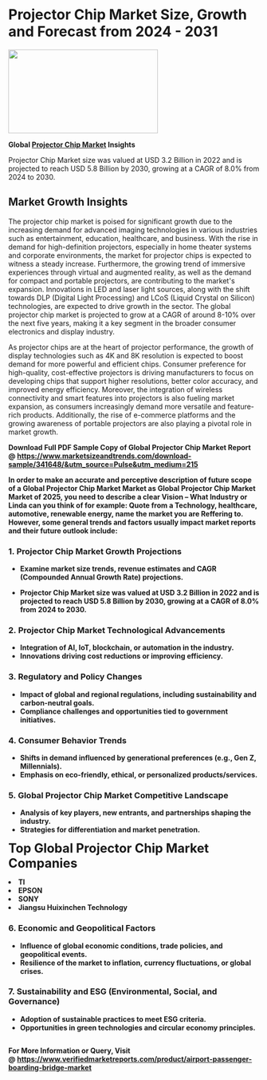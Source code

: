 <H1>Projector Chip Market Size, Growth and Forecast from 2024 - 2031</H1><img class="aligncenter size-medium wp-image-584254" src="https://thirdeyenews.in/wp-content/uploads/2024/09/Global-Market-Research-300x168.jpeg" alt="" width="300" height="168" /><p><strong>Global&nbsp;<a href="https://www.marketsizeandtrends.com/download-sample/341648/&amp;utm_source=Pulse&amp;utm_medium=215">Projector Chip Market</a> Insights</strong></p><p>Projector Chip Market size was valued at USD 3.2 Billion in 2022 and is projected to reach USD 5.8 Billion by 2030, growing at a CAGR of 8.0% from 2024 to 2030.</p><p><h2>Market Growth Insights</h2> <p>The projector chip market is poised for significant growth due to the increasing demand for advanced imaging technologies in various industries such as entertainment, education, healthcare, and business. With the rise in demand for high-definition projectors, especially in home theater systems and corporate environments, the market for projector chips is expected to witness a steady increase. Furthermore, the growing trend of immersive experiences through virtual and augmented reality, as well as the demand for compact and portable projectors, are contributing to the market's expansion. Innovations in LED and laser light sources, along with the shift towards DLP (Digital Light Processing) and LCoS (Liquid Crystal on Silicon) technologies, are expected to drive growth in the sector. The global projector chip market is projected to grow at a CAGR of around 8-10% over the next five years, making it a key segment in the broader consumer electronics and display industry.</p> <p><strong></strong></p> <p>As projector chips are at the heart of projector performance, the growth of display technologies such as 4K and 8K resolution is expected to boost demand for more powerful and efficient chips. Consumer preference for high-quality, cost-effective projectors is driving manufacturers to focus on developing chips that support higher resolutions, better color accuracy, and improved energy efficiency. Moreover, the integration of wireless connectivity and smart features into projectors is also fueling market expansion, as consumers increasingly demand more versatile and feature-rich products. Additionally, the rise of e-commerce platforms and the growing awareness of portable projectors are also playing a pivotal role in market growth.</p> <p><strong></p><p><span class=""><strong>Download Full PDF Sample Copy of Global Projector Chip Market Report</strong> @ <a href="https://www.marketsizeandtrends.com/download-sample/341648/&amp;utm_source=Pulse&amp;utm_medium=215" target="_blank">https://www.marketsizeandtrends.com/download-sample/341648/&amp;utm_source=Pulse&amp;utm_medium=215</a></span></p><p>In order to make an accurate and perceptive description of future scope of a Global&nbsp;Projector Chip Market Market as Global&nbsp;Projector Chip Market Market of 2025, you need to describe a clear Vision &ndash; What Industry or Linda can you think of for example: Quote from a Technology, healthcare, automotive, renewable energy, name the market you are Reffering to. However, some general trends and factors usually impact market reports and their future outlook include:</p><h3>1.&nbsp;<strong>Projector Chip Market Growth Projections</strong></h3><ul><li>Examine market size trends, revenue estimates and CAGR (Compounded Annual Growth Rate) projections.</li><li><p>Projector Chip Market size was valued at USD 3.2 Billion in 2022 and is projected to reach USD 5.8 Billion by 2030, growing at a CAGR of 8.0% from 2024 to 2030.</p></li></ul><h3>2.&nbsp;<strong>Projector Chip Market Technological Advancements</strong></h3><ul><li>Integration of AI, IoT, blockchain, or automation in the industry.</li><li>Innovations driving cost reductions or improving efficiency.</li></ul><h3>3.&nbsp;<strong>Regulatory and Policy Changes</strong></h3><ul><li>Impact of global and regional regulations, including sustainability and carbon-neutral goals.</li><li>Compliance challenges and opportunities tied to government initiatives.</li></ul><h3>4.&nbsp;<strong>Consumer Behavior Trends</strong></h3><ul><li>Shifts in demand influenced by generational preferences (e.g., Gen Z, Millennials).</li><li>Emphasis on eco-friendly, ethical, or personalized products/services.</li></ul><h3>5.&nbsp;<strong>Global Projector Chip Market Competitive Landscape</strong></h3><ul><li>Analysis of key players, new entrants, and partnerships shaping the industry.</li><li>Strategies for differentiation and market penetration.</li></ul><p data-pm-slice="1 1 []"><span style="color: inherit; font-family: inherit; font-size: 25px;">Top Global Projector Chip Market Companies</span></p><div class="" data-test-id=""><p><li>TI</li><li> EPSON</li><li> SONY</li><li> Jiangsu Huixinchen Technology</li></p></div><h3>6.&nbsp;<strong>Economic and Geopolitical Factors</strong></h3><ul><li>Influence of global economic conditions, trade policies, and geopolitical events.</li><li>Resilience of the market to inflation, currency fluctuations, or global crises.</li></ul><h3>7.&nbsp;<strong>Sustainability and ESG (Environmental, Social, and Governance)</strong></h3><ul><li>Adoption of sustainable practices to meet ESG criteria.</li><li>Opportunities in green technologies and circular economy principles.</li></ul><h2><strong style="font-size: 14px;">For More Information or Query, Visit @&nbsp;</strong><a style="background-color: #ffffff; font-size: 14px;" href="https://www.marketsizeandtrends.com/report/projector-chip-market/" target="_blank">https://www.verifiedmarketreports.com/product/airport-passenger-boarding-bridge-market</a></h2>
